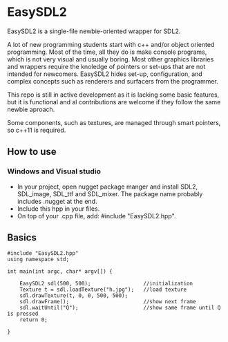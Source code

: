 # EasySDL2
EasySDL2 is a single-file newbie-oriented wrapper for SDL2. 

A lot of new programming students start with c++ and/or object oriented programming. Most of the time, all they do is make console programs, which is not very visual and usually boring. Most other graphics libraries and wrappers require the knoledge of pointers or set-ups that are not intended for newcomers. EasySDL2 hides set-up, configuration, and complex concepts such as renderers and surfacers from the programmer.

This repo is still in active development as it is lacking some basic features, but it is functional and al contributions are welcome if they follow the same newbie aproach.

Some components, such as textures, are managed through smart pointers, so c++11 is required.

## How to use
### Windows and Visual studio
- In your project, open nugget package manger and install SDL2, SDL_image, SDL_ttf and SDL_mixer. The package name probably includes .nugget at the end. 
- Include this hpp in your files.
- On top of your .cpp file, add: #include "EasySDL2.hpp".


## Basics
```
#include "EasySDL2.hpp"
using namespace std;

int main(int argc, char* argv[]) {

	EasySDL2 sdl(500, 500);                 //initialization
	Texture t = sdl.loadTexture("h.jpg");   //load texture
	sdl.drawTexture(t, 0, 0, 500, 500); 
	sdl.drawFrame();                        //show next frame
	sdl.waitUntil("Q");                     //show same frame until Q is pressed
	return 0;

}
```
